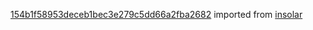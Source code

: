 [154b1f58953deceb1bec3e279c5dd66a2fba2682](https://github.com/insolar/insolar/commit/154b1f58953deceb1bec3e279c5dd66a2fba2682) imported from [insolar](https://github.com/insolar/insolar)
